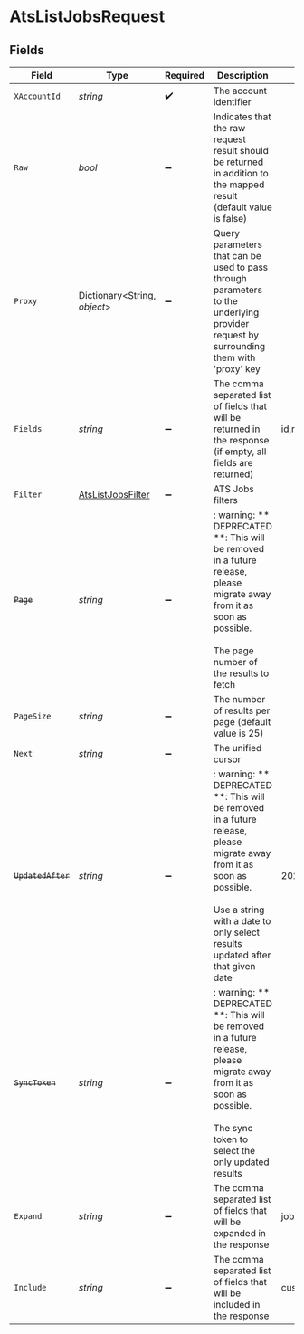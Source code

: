 # AtsListJobsRequest


## Fields

| Field                                                                                                                                                                                                     | Type                                                                                                                                                                                                      | Required                                                                                                                                                                                                  | Description                                                                                                                                                                                               | Example                                                                                                                                                                                                   |
| --------------------------------------------------------------------------------------------------------------------------------------------------------------------------------------------------------- | --------------------------------------------------------------------------------------------------------------------------------------------------------------------------------------------------------- | --------------------------------------------------------------------------------------------------------------------------------------------------------------------------------------------------------- | --------------------------------------------------------------------------------------------------------------------------------------------------------------------------------------------------------- | --------------------------------------------------------------------------------------------------------------------------------------------------------------------------------------------------------- |
| `XAccountId`                                                                                                                                                                                              | *string*                                                                                                                                                                                                  | :heavy_check_mark:                                                                                                                                                                                        | The account identifier                                                                                                                                                                                    |                                                                                                                                                                                                           |
| `Raw`                                                                                                                                                                                                     | *bool*                                                                                                                                                                                                    | :heavy_minus_sign:                                                                                                                                                                                        | Indicates that the raw request result should be returned in addition to the mapped result (default value is false)                                                                                        |                                                                                                                                                                                                           |
| `Proxy`                                                                                                                                                                                                   | Dictionary<String, *object*>                                                                                                                                                                              | :heavy_minus_sign:                                                                                                                                                                                        | Query parameters that can be used to pass through parameters to the underlying provider request by surrounding them with 'proxy' key                                                                      |                                                                                                                                                                                                           |
| `Fields`                                                                                                                                                                                                  | *string*                                                                                                                                                                                                  | :heavy_minus_sign:                                                                                                                                                                                        | The comma separated list of fields that will be returned in the response (if empty, all fields are returned)                                                                                              | id,remote_id,code,title,description,status,job_status,department_ids,remote_department_ids,location_ids,remote_location_ids,hiring_team,interview_stages,confidential,custom_fields,created_at,updated_at |
| `Filter`                                                                                                                                                                                                  | [AtsListJobsFilter](../../Models/Requests/AtsListJobsFilter.md)                                                                                                                                           | :heavy_minus_sign:                                                                                                                                                                                        | ATS Jobs filters                                                                                                                                                                                          |                                                                                                                                                                                                           |
| ~~`Page`~~                                                                                                                                                                                                | *string*                                                                                                                                                                                                  | :heavy_minus_sign:                                                                                                                                                                                        | : warning: ** DEPRECATED **: This will be removed in a future release, please migrate away from it as soon as possible.<br/><br/>The page number of the results to fetch                                  |                                                                                                                                                                                                           |
| `PageSize`                                                                                                                                                                                                | *string*                                                                                                                                                                                                  | :heavy_minus_sign:                                                                                                                                                                                        | The number of results per page (default value is 25)                                                                                                                                                      |                                                                                                                                                                                                           |
| `Next`                                                                                                                                                                                                    | *string*                                                                                                                                                                                                  | :heavy_minus_sign:                                                                                                                                                                                        | The unified cursor                                                                                                                                                                                        |                                                                                                                                                                                                           |
| ~~`UpdatedAfter`~~                                                                                                                                                                                        | *string*                                                                                                                                                                                                  | :heavy_minus_sign:                                                                                                                                                                                        | : warning: ** DEPRECATED **: This will be removed in a future release, please migrate away from it as soon as possible.<br/><br/>Use a string with a date to only select results updated after that given date | 2020-01-01T00:00:00.000Z                                                                                                                                                                                  |
| ~~`SyncToken`~~                                                                                                                                                                                           | *string*                                                                                                                                                                                                  | :heavy_minus_sign:                                                                                                                                                                                        | : warning: ** DEPRECATED **: This will be removed in a future release, please migrate away from it as soon as possible.<br/><br/>The sync token to select the only updated results                        |                                                                                                                                                                                                           |
| `Expand`                                                                                                                                                                                                  | *string*                                                                                                                                                                                                  | :heavy_minus_sign:                                                                                                                                                                                        | The comma separated list of fields that will be expanded in the response                                                                                                                                  | job_postings,interview_stages                                                                                                                                                                             |
| `Include`                                                                                                                                                                                                 | *string*                                                                                                                                                                                                  | :heavy_minus_sign:                                                                                                                                                                                        | The comma separated list of fields that will be included in the response                                                                                                                                  | custom_fields                                                                                                                                                                                             |